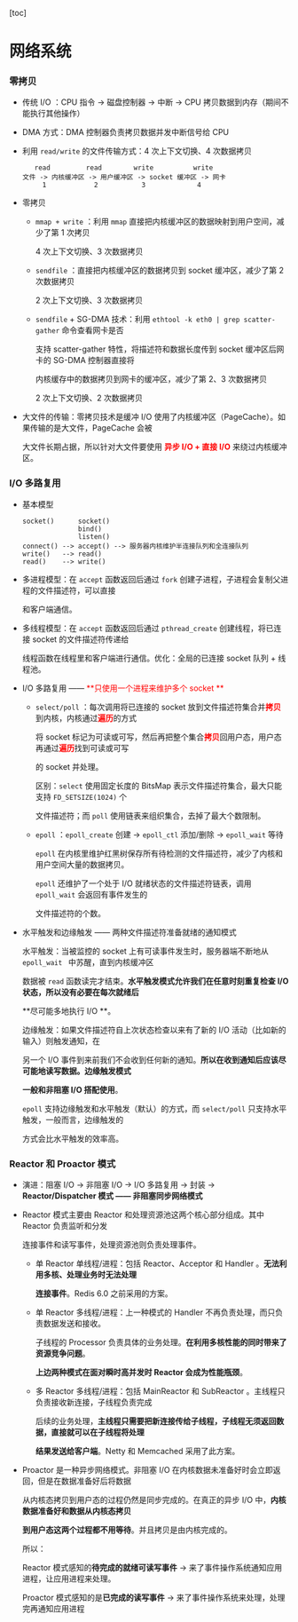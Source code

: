 [toc]

# 网络系统

### 零拷贝

- 传统 I/O ：CPU 指令 -> 磁盘控制器 -> 中断 -> CPU 拷贝数据到内存（期间不能执行其他操作）

- DMA 方式：DMA 控制器负责拷贝数据并发中断信号给 CPU

- 利用 `read/write` 的文件传输方式：4 次上下文切换、4 次数据拷贝

  ```
     read         read        write          write
  文件 -> 内核缓冲区 -> 用户缓冲区 -> socket 缓冲区 -> 网卡
       1            2           3             4
  ```

- 零拷贝

  - `mmap + write` ：利用 `mmap` 直接把内核缓冲区的数据映射到用户空间，减少了第 1 次拷贝

    4 次上下文切换、3 次数据拷贝

  - `sendfile` ：直接把内核缓冲区的数据拷贝到 socket 缓冲区，减少了第 2 次数据拷贝

    2 次上下文切换、3 次数据拷贝

  - `sendfile` + SG-DMA 技术：利用 `ethtool -k eth0 | grep scatter-gather` 命令查看网卡是否

    支持 scatter-gather 特性，将描述符和数据长度传到 socket 缓冲区后网卡的 SG-DMA 控制器直接将

    内核缓存中的数据拷贝到网卡的缓冲区，减少了第 2、3 次数据拷贝

    2 次上下文切换、2 次数据拷贝

- 大文件的传输：零拷贝技术是缓冲 I/O 使用了内核缓冲区（PageCache）。如果传输的是大文件，PageCache 会被

  大文件长期占据，所以针对大文件要使用 <font color=red>**异步 I/O + 直接 I/O**</font> 来绕过内核缓冲区。

### I/O 多路复用

- 基本模型

  ```
  socket()      socket()
                bind()
                listen()
  connect() --> accept() --> 服务器内核维护半连接队列和全连接队列
  write()   --> read()
  read()    --> write()
  ```

- 多进程模型：在 `accept` 函数返回后通过 `fork` 创建子进程，子进程会复制父进程的文件描述符，可以直接

  和客户端通信。

- 多线程模型：在 `accept` 函数返回后通过 `pthread_create` 创建线程，将已连接 socket 的文件描述符传递给

  线程函数在线程里和客户端进行通信。优化：全局的已连接 socket 队列 + 线程池。

- I/O 多路复用 —— <font color=red>**只使用一个进程来维护多个 socket **</font>

  - `select/poll` ：每次调用将已连接的 socket 放到文件描述符集合并<font color=red>**拷贝**</font>到内核，内核通过<font color=red>**遍历**</font>的方式

    将 socket 标记为可读或可写，然后再把整个集合<font color=red>**拷贝**</font>回用户态，用户态再通过<font color=red>**遍历**</font>找到可读或可写

    的 socket 并处理。
    
    区别：`select` 使用固定长度的 BitsMap 表示文件描述符集合，最大只能支持 `FD_SETSIZE(1024)` 个
    
    文件描述符；而 `poll` 使用链表来组织集合，去掉了最大个数限制。
    
  - `epoll` ：`epoll_create` 创建 -> `epoll_ctl` 添加/删除 -> `epoll_wait` 等待
  
    `epoll` 在内核里维护红黑树保存所有待检测的文件描述符，减少了内核和用户空间大量的数据拷贝。
  
    `epoll` 还维护了一个处于 I/O 就绪状态的文件描述符链表，调用 `epoll_wait` 会返回有事件发生的
  
    文件描述符的个数。
  
- 水平触发和边缘触发 —— 两种文件描述符准备就绪的通知模式

  水平触发：当被监控的 socket 上有可读事件发生时，服务器端不断地从 `epoll_wait ` 中苏醒，直到内核缓冲区

  数据被 `read` 函数读完才结束。**水平触发模式允许我们在任意时刻重复检查 I/O 状态，所以没有必要在每次就绪后**

  **尽可能多地执行 I/O **。

  边缘触发：如果文件描述符自上次状态检查以来有了新的 I/O 活动（比如新的输入）则触发通知，在

  另一个 I/O 事件到来前我们不会收到任何新的通知。**所以在收到通知后应该尽可能地读写数据。边缘触发模式**

  **一般和非阻塞 I/O 搭配使用**。

  `epoll` 支持边缘触发和水平触发（默认）的方式，而 `select/poll` 只支持水平触发，一般而言，边缘触发的

  方式会比水平触发的效率高。

### Reactor 和 Proactor 模式

- 演进：阻塞 I/O -> 非阻塞 I/O -> I/O 多路复用 -> 封装 -> **Reactor/Dispatcher 模式 —— 非阻塞同步网络模式**

- Reactor 模式主要由 Reactor 和处理资源池这两个核心部分组成。其中 Reactor 负责监听和分发

  连接事件和读写事件，处理资源池则负责处理事件。

  - 单 Reactor 单线程/进程：包括 Reactor、Acceptor 和 Handler 。**无法利用多核、处理业务时无法处理**

    **连接事件**。Redis 6.0 之前采用的方案。

  - 单 Reactor 多线程/进程：上一种模式的 Handler 不再负责处理，而只负责数据发送和接收。

    子线程的 Processor 负责具体的业务处理。**在利用多核性能的同时带来了资源竞争问题**。

    **上边两种模式在面对瞬时高并发时 Reactor 会成为性能瓶颈**。

  - 多 Reactor 多线程/进程：包括 MainReactor 和 SubReactor 。主线程只负责接收新连接，子线程负责完成
  
    后续的业务处理，**主线程只需要把新连接传给子线程，子线程无须返回数据，直接就可以在子线程将处理**
  
    **结果发送给客户端**。Netty 和 Memcached 采用了此方案。
  
- Proactor 是一种异步网络模式。非阻塞 I/O 在内核数据未准备好时会立即返回，但是在数据准备好后将数据

  从内核态拷贝到用户态的过程仍然是同步完成的。在真正的异步 I/O 中，**内核数据准备好和数据从内核态拷贝**

  **到用户态这两个过程都不用等待**。并且拷贝是由内核完成的。

  所以：

  Reactor 模式感知的**待完成的就绪可读写事件** -> 来了事件操作系统通知应用进程，让应用进程来处理。

  Proactor 模式感知的是**已完成的读写事件** -> 来了事件操作系统来处理，处理完再通知应用进程

